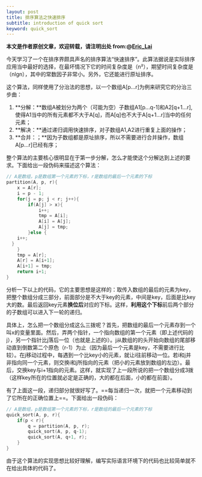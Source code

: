 ```yaml
---
layout: post
title: 排序算法之快速排序
subtitle: introduction of quick sort
keyword: quick_sort 
---
```

**本文是作者原创文章，欢迎转载，请注明出处 from:@[Eric_Lai](http://laihaotao.github.io)**


今天学习了一个在排序界颇具声名的排序算法“快速排序”。此算法据说是实际排序应用当中最好的选择，在最坏情况下它的时间复杂度是（n²），期望时间复杂度是（nlgn），其中的常数因子非常小。另外，它还能进行原址排序。

这个算法，同样使用了分治法的思想，以一个数组A[p...r]为例来研究它的分治三步曲：

1. **分解：**数组A被划分为两个（可能为空）子数组A1[p...q-1]和A2[q+1...r],使得A1当中的所有元素都不大于A[q]，而A[q]也不大于A[q+1...r]当中的任何元素；
2. **解决：**通过递归调用快速排序，对子数组A1,A2进行重复上面的操作；
3. **合并：；**因为子数组都是原址排序，所以不需要进行合并操作，数组A[p...r]已经有序；

整个算法的主要核心很明显在于第一步分解，怎么才能使这个分解达到上述的要求。下面给出一段伪码来描述这个算法：

``` C
// A是数组，p是数组第一个元素的下标，r是数组的最后一个元素的下标
partition(A, p, r){
	x = A[r];
	i = p - 1; 
	for(j = p; j < r; j++){
		if(A[j] > x){
			i++;
			tmp = A[i];
			A[i] = A[j];
			A[j] = tmp;
		}else {
    i++;
  }
	}
	tmp = A[r];
	A[r] = A[i+1];
	A[i+1] = tmp;
	return i+1;
}
```
分析一下以上的代码，它的主要思想是这样的：取传入数组的最后的元素为key，把整个数组分成三部分，前面部分是不大于key的元素，中间是key，后面是比key大的数。最后返回key元素**换位后**对应的下标。这样，**利用这个下标**前后两个部分的子数组可以进入下一轮的递归。

具体上，怎么把一个数组分成这么三拨呢？首先，把数组的最后一个元素存到一个叫x的变量里面。然后，弄两个指针，一个指向数组的第一个元素（即上述代码的j），另一个指针比j落后一位（也就是上述的i）。j从数组的的头开始向数组的尾部移动直到倒数第二个原色（r-1）为止（因为最后一个元素是key，不需要进行比较）。在j移动过程中，每遇到一个比key小的元素，就让i往前移动一位。若i和j并非指向同一个元素，则交换i和j所指向的元素（把小的元素放到数组的左边）。最后，交换key与i+1指向的元素。这样，就实现了上一段所说的把一个数组分成3拨（这样key所在的位置就必定是正确的，大的都在后面，小的都在前面）。

有了上面这一段，递归部分就很好写了。==每当递归一次，就把一个元素移动到了它所在的正确位置上==。下面给出一段伪码：

``` C
// A是数组，p是数组第一个元素的下标，r是数组的最后一个元素的下标
quick_sort(A, p, r){
	if(p < r){
		q = partition(A, p, r);
		quick_sort(A, p, q-1);
		quick_sort(A, q+1, r);
	}
}
```

由于这个算法的实现思想比较好理解，编写实际语言环境下的代码也比较简单就不在给出具体的代码了。
